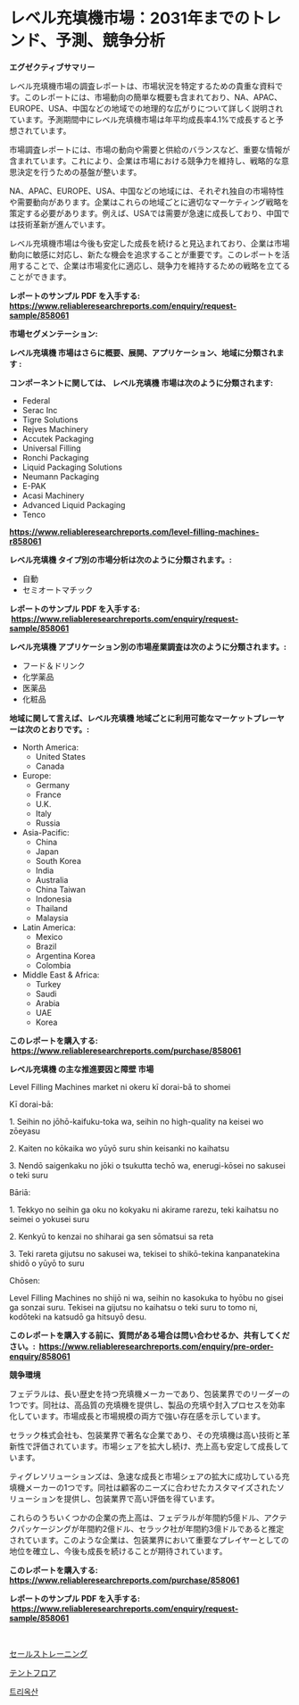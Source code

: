 <p><h1>レベル充填機市場：2031年までのトレンド、予測、競争分析</h1></p><p><strong>エグゼクティブサマリー</strong></p>
<p><p>レベル充填機市場の調査レポートは、市場状況を特定するための貴重な資料です。このレポートには、市場動向の簡単な概要も含まれており、NA、APAC、EUROPE、USA、中国などの地域での地理的な広がりについて詳しく説明されています。予測期間中にレベル充填機市場は年平均成長率4.1%で成長すると予想されています。</p><p>市場調査レポートには、市場の動向や需要と供給のバランスなど、重要な情報が含まれています。これにより、企業は市場における競争力を維持し、戦略的な意思決定を行うための基盤が整います。</p><p>NA、APAC、EUROPE、USA、中国などの地域には、それぞれ独自の市場特性や需要動向があります。企業はこれらの地域ごとに適切なマーケティング戦略を策定する必要があります。例えば、USAでは需要が急速に成長しており、中国では技術革新が進んでいます。</p><p>レベル充填機市場は今後も安定した成長を続けると見込まれており、企業は市場動向に敏感に対応し、新たな機会を追求することが重要です。このレポートを活用することで、企業は市場変化に適応し、競争力を維持するための戦略を立てることができます。</p></p>
<p><strong>レポートのサンプル PDF を入手する: <a href="https://www.reliableresearchreports.com/enquiry/request-sample/858061">https://www.reliableresearchreports.com/enquiry/request-sample/858061</a></strong></p>
<p><strong>市場セグメンテーション:</strong></p>
<p><strong> レベル充填機 市場はさらに概要、展開、アプリケーション、地域に分類されます :</strong></p>
<p><strong>コンポーネントに関しては、 レベル充填機 市場は次のように分類されます: &nbsp;</strong></p>
<p><ul><li>Federal</li><li>Serac Inc</li><li>Tigre Solutions</li><li>Rejves Machinery</li><li>Accutek Packaging</li><li>Universal Filling</li><li>Ronchi Packaging</li><li>Liquid Packaging Solutions</li><li>Neumann Packaging</li><li>E-PAK</li><li>Acasi Machinery</li><li>Advanced Liquid Packaging</li><li>Tenco</li></ul></p>
<p><strong><a href="https://www.reliableresearchreports.com/level-filling-machines-r858061">https://www.reliableresearchreports.com/level-filling-machines-r858061</a></strong></p>
<p><strong> レベル充填機 タイプ別の市場分析は次のように分類されます。:</strong></p>
<p><ul><li>自動</li><li>セミオートマチック</li></ul></p>
<p><strong>レポートのサンプル PDF を入手する: &nbsp;<a href="https://www.reliableresearchreports.com/enquiry/request-sample/858061">https://www.reliableresearchreports.com/enquiry/request-sample/858061</a></strong></p>
<p><strong> レベル充填機 アプリケーション別の市場産業調査は次のように分類されます。:</strong></p>
<p><ul><li>フード＆ドリンク</li><li>化学薬品</li><li>医薬品</li><li>化粧品</li></ul></p>
<p><strong>地域に関して言えば、レベル充填機 地域ごとに利用可能なマーケットプレーヤーは次のとおりです。:</strong></p>
<p><ul>
    <li>
        North America:
        <ul>
            <li>United States</li>
            <li>Canada</li>
        </ul>
    </li>
    <li>
        Europe:
        <ul>
            <li>Germany</li>
            <li>France</li>
            <li>U.K.</li>
            <li>Italy</li>
            <li>Russia</li>
        </ul>
    </li>
    <li>
        Asia-Pacific:
        <ul>
            <li>China</li>
            <li>Japan</li>
            <li>South Korea</li>
            <li>India</li>
            <li>Australia</li>
            <li>China Taiwan</li>
            <li>Indonesia</li>
            <li>Thailand</li>
            <li>Malaysia</li>
        </ul>
    </li>
    <li>
        Latin America:
        <ul>
            <li>Mexico</li>
            <li>Brazil</li>
            <li>Argentina Korea</li>
            <li>Colombia</li>
        </ul>
    </li>
    <li>
        Middle East & Africa:
        <ul>
            <li>Turkey</li>
            <li>Saudi</li>
            <li>Arabia</li>
            <li>UAE</li>
            <li>Korea</li>
        </ul>
    </li>
    </ul></p>
<p><strong>このレポートを購入する: &nbsp;<a href="https://www.reliableresearchreports.com/purchase/858061">https://www.reliableresearchreports.com/purchase/858061</a></strong></p>
<p><strong>レベル充填機 の主な推進要因と障壁 市場</strong></p>
<p><p>Level Filling Machines market ni okeru kī dorai-bā to shomei</p><p>Kī dorai-bā:</p><p>1. Seihin no jōhō-kaifuku-toka wa, seihin no high-quality na keisei wo zōeyasu</p><p>2. Kaiten no kōkaika wo yūyō suru shin keisanki no kaihatsu</p><p>3. Nendō saigenkaku no jōki o tsukutta techō wa, enerugi-kōsei no sakusei o teki suru</p><p>Bāriā:</p><p>1. Tekkyo no seihin ga oku no kokyaku ni akirame rarezu, teki kaihatsu no seimei o yokusei suru</p><p>2. Kenkyū to kenzai no shiharai ga sen sōmatsui sa reta</p><p>3. Teki rareta gijutsu no sakusei wa, tekisei to shikō-tekina kanpanatekina shidō o yūyō to suru</p><p>Chōsen:</p><p>Level Filling Machines no shijō ni wa, seihin no kasokuka to hyōbu no gisei ga sonzai suru. Tekisei na gijutsu no kaihatsu o teki suru to tomo ni, kodōteki na katsudō ga hitsuyō desu.</p></p>
<p><strong>このレポートを購入する前に、質問がある場合は問い合わせるか、共有してください。:&nbsp; <a href="https://www.reliableresearchreports.com/enquiry/pre-order-enquiry/858061">https://www.reliableresearchreports.com/enquiry/pre-order-enquiry/858061</a></strong></p>
<p><strong>競争環境</strong></p>
<p><p>フェデラルは、長い歴史を持つ充填機メーカーであり、包装業界でのリーダーの1つです。同社は、高品質の充填機を提供し、製品の充填や封入プロセスを効率化しています。市場成長と市場規模の両方で強い存在感を示しています。</p><p>セラック株式会社も、包装業界で著名な企業であり、その充填機は高い技術と革新性で評価されています。市場シェアを拡大し続け、売上高も安定して成長しています。</p><p>ティグレソリューションズは、急速な成長と市場シェアの拡大に成功している充填機メーカーの1つです。同社は顧客のニーズに合わせたカスタマイズされたソリューションを提供し、包装業界で高い評価を得ています。</p><p>これらのうちいくつかの企業の売上高は、フェデラルが年間約5億ドル、アクテクパッケージングが年間約2億ドル、セラック社が年間約3億ドルであると推定されています。このような企業は、包装業界において重要なプレイヤーとしての地位を確立し、今後も成長を続けることが期待されています。</p></p>
<p><strong>このレポートを購入する: &nbsp; <a href="https://www.reliableresearchreports.com/purchase/858061">https://www.reliableresearchreports.com/purchase/858061</a></strong></p>
<p><strong>レポートのサンプル PDF を入手する: &nbsp;<a href="https://www.reliableresearchreports.com/enquiry/request-sample/858061">https://www.reliableresearchreports.com/enquiry/request-sample/858061</a></strong><strong></strong></p>
<p>&nbsp;</p>
<p><p><a href="https://medium.com/@chloeconn80/%E8%B2%A9%E5%A3%B2%E3%83%88%E3%83%AC%E3%83%BC%E3%83%8B%E3%83%B3%E3%82%B0%E5%B8%82%E5%A0%B4%E6%8C%87%E6%A8%99%E3%81%AE%E8%A7%A3%E8%AA%AD-%E5%B8%82%E5%A0%B4%E3%82%B7%E3%82%A7%E3%82%A2-%E3%83%88%E3%83%AC%E3%83%B3%E3%83%89-%E3%81%8A%E3%82%88%E3%81%B3%E6%88%90%E9%95%B7%E3%83%91%E3%82%BF%E3%83%BC%E3%83%B3-fbeccc05d43e">セールストレーニング</a></p><p><a href="https://medium.com/@lindrup2/%E3%83%86%E3%83%B3%E3%83%88%E3%83%95%E3%83%AD%E3%82%A2%E5%B8%82%E5%A0%B4%E3%81%AF-%E5%B8%82%E5%A0%B4%E3%82%B7%E3%82%A7%E3%82%A2-%E5%B8%82%E5%A0%B4%E5%8B%95%E5%90%91-%E5%B8%82%E5%A0%B4%E6%88%90%E9%95%B7%E3%81%AB%E9%96%A2%E3%81%99%E3%82%8B%E6%83%85%E5%A0%B1%E3%82%92%E6%8F%90%E4%BE%9B%E3%81%97%E3%81%BE%E3%81%99-166f5ece84f9">テントフロア</a></p><p><a href="https://medium.com/@dunce678678/%ED%8A%B8%EB%A1%9D%EC%84%B8%EC%9D%B8-%EC%8B%9C%EC%9E%A5-%EC%8B%9C%EC%9E%A5-%EC%A0%90%EC%9C%A0%EC%9C%A8-%EC%8B%9C%EC%9E%A5-%EB%8F%99%ED%96%A5-%EB%B0%8F-%EB%AF%B8%EB%9E%98-%EC%84%B1%EC%9E%A5-%ED%83%90%EC%83%89-bbd29e9649cd">트리옥산</a></p></p>